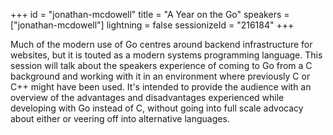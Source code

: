 +++
id = "jonathan-mcdowell"
title = "A Year on the Go"
speakers = ["jonathan-mcdowell"]
lightning = false
sessionizeId = "216184"
+++

Much of the modern use of Go centres around backend infrastructure for websites, but it is touted as a modern systems programming language. This session will talk about the speakers experience of coming to Go from a C background and working with it in an environment where previously C or C++ might have been used. It's intended to provide the audience with an overview of the advantages and disadvantages experienced while developing with Go instead of C, without going into full scale advocacy about either or veering off into alternative languages.
